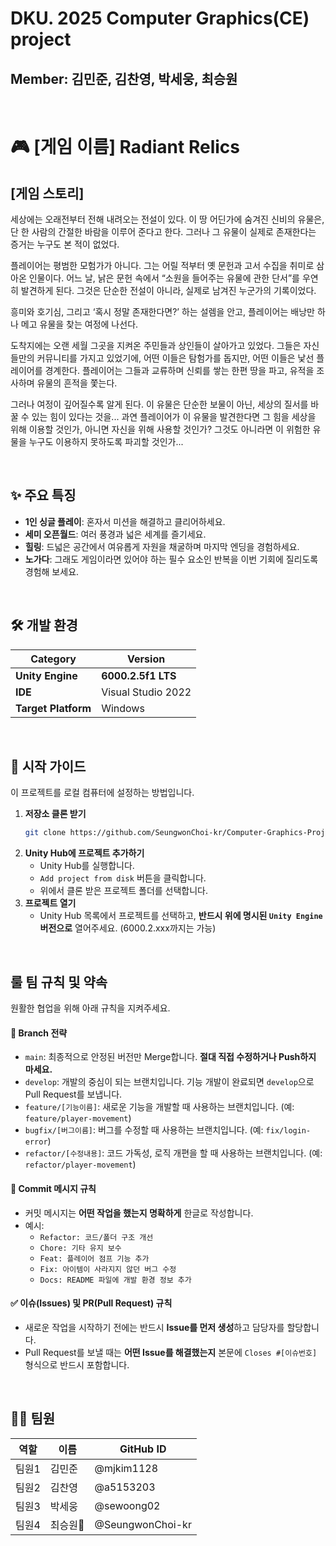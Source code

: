 # DKU. 2025 Computer Graphics(CE) project
## Member: 김민준, 김찬영, 박세웅, 최승원
<br>

# 🎮 [게임 이름] Radiant Relics
## [게임 스토리]

세상에는 오래전부터 전해 내려오는 전설이 있다.
이 땅 어딘가에 숨겨진 신비의 유물은, 단 한 사람의 간절한 바람을 이루어 준다고 한다.
그러나 그 유물이 실제로 존재한다는 증거는 누구도 본 적이 없었다.

플레이어는 평범한 모험가가 아니다.
그는 어릴 적부터 옛 문헌과 고서 수집을 취미로 삼아온 인물이다.
어느 날, 낡은 문헌 속에서 “소원을 들어주는 유물에 관한 단서”를 우연히 발견하게 된다.
그것은 단순한 전설이 아니라, 실제로 남겨진 누군가의 기록이었다.

흥미와 호기심, 그리고 ‘혹시 정말 존재한다면?’ 하는 설렘을 안고,
플레이어는 배낭만 하나 메고 유물을 찾는 여정에 나선다.

도착지에는 오랜 세월 그곳을 지켜온 주민들과 상인들이 살아가고 있었다.
그들은 자신들만의 커뮤니티를 가지고 있었기에, 어떤 이들은 탐험가를 돕지만, 어떤 이들은 낯선 플레이어를 경계한다.
플레이어는 그들과 교류하며 신뢰를 쌓는 한편 땅을 파고, 유적을 조사하며 유물의 흔적을 쫓는다.

그러나 여정이 깊어질수록 알게 된다.
이 유물은 단순한 보물이 아닌, 세상의 질서를 바꿀 수 있는 힘이 있다는 것을...
과연 플레이어가 이 유물을 발견한다면
그 힘을 세상을 위해 이용할 것인가, 아니면 자신을 위해 사용할 것인가?
그것도 아니라면 이 위험한 유물을 누구도 이용하지 못하도록 파괴할 것인가...

<br>

## ✨ 주요 특징

* **1인 싱글 플레이**: 혼자서 미션을 해결하고 클리어하세요.
* **세미 오픈월드**: 여러 풍경과 넓은 세계를 즐기세요.
* **힐링**: 드넓은 공간에서 여유롭게 자원을 채굴하며 마지막 엔딩을 경험하세요.
* **노가다**: 그래도 게임이라면 있어야 하는 필수 요소인 반복을 이번 기회에 질리도록 경험해 보세요.


<br>

## 🛠️ 개발 환경

| Category | Version |
|---|---|
| **Unity Engine** | **6000.2.5f1 LTS** |
| **IDE** | Visual Studio 2022 |
| **Target Platform** | Windows |


<br>

## 🚀 시작 가이드

이 프로젝트를 로컬 컴퓨터에 설정하는 방법입니다.

1.  **저장소 클론 받기**
    ```bash
    git clone https://github.com/SeungwonChoi-kr/Computer-Graphics-Project.git
    ```
2.  **Unity Hub에 프로젝트 추가하기**
    - Unity Hub를 실행합니다.
    - `Add project from disk` 버튼을 클릭합니다.
    - 위에서 클론 받은 프로젝트 폴더를 선택합니다.
3.  **프로젝트 열기**
    - Unity Hub 목록에서 프로젝트를 선택하고, **반드시 위에 명시된 `Unity Engine` 버전으로** 열어주세요. (6000.2.xxx까지는 가능)


<br>

## 룰 팀 규칙 및 약속

원활한 협업을 위해 아래 규칙을 지켜주세요.

#### 🌿 Branch 전략

- `main`: 최종적으로 안정된 버전만 Merge합니다. **절대 직접 수정하거나 Push하지 마세요.**
- `develop`: 개발의 중심이 되는 브랜치입니다. 기능 개발이 완료되면 `develop`으로 Pull Request를 보냅니다.
- `feature/[기능이름]`: 새로운 기능을 개발할 때 사용하는 브랜치입니다. (예: `feature/player-movement`)
- `bugfix/[버그이름]`: 버그를 수정할 때 사용하는 브랜치입니다. (예: `fix/login-error`)
- `refactor/[수정내용]`: 코드 가독성, 로직 개편을 할 때 사용하는 브랜치입니다. (예: `refactor/player-movement`)

#### 💬 Commit 메시지 규칙

- 커밋 메시지는 **어떤 작업을 했는지 명확하게** 한글로 작성합니다.
- 예시:
    - `Refactor: 코드/폴더 구조 개선`
    - `Chore: 기타 유지 보수`
    - `Feat: 플레이어 점프 기능 추가`
    - `Fix: 아이템이 사라지지 않던 버그 수정`
    - `Docs: README 파일에 개발 환경 정보 추가`

#### ✅ 이슈(Issues) 및 PR(Pull Request) 규칙

- 새로운 작업을 시작하기 전에는 반드시 **Issue를 먼저 생성**하고 담당자를 할당합니다.
- Pull Request를 보낼 때는 **어떤 Issue를 해결했는지** 본문에 `Closes #[이슈번호]` 형식으로 반드시 포함합니다.


<br>

## 🧑‍💻 팀원

| 역할 | 이름 | GitHub ID |
|---|---|---|
| 팀원1 | 김민준 | @mjkim1128 |
| 팀원2 | 김찬영 | @a5153203 |
| 팀원3 | 박세웅 | @sewoong02 |
| 팀원4 | 최승원👑 | @SeungwonChoi-kr |
